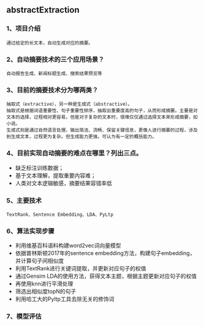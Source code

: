 ## abstractExtraction

### 1、项目介绍
    通过给定的长文本，自动生成对应的摘要。

### 2、自动摘要技术的三个应用场景？
    自动报告生成、新闻标题生成、搜索结果预览等

### 3、目前的摘要技术分为哪两类？
    抽取式（extractive），另一种是生成式（abstractive）。
    抽取式是根据词语重要性、句子重要性排序，抽取出重要度高的句子，从而形成摘要。主要是对文本的选择，过程相对更容易，但是对于复杂的文本时，很难仅仅通过选择文本来形成摘要，如小说。
    生成式则是通过自然语言处理，输出简洁、流畅、保留关键信息，更像人进行摘要的过程，涉及到生成文本，过程更为复杂。但生成能力更强，可认为有一定的概括能力。

### 4、目前实现自动摘要的难点在哪里？列出三点。
- 缺乏标注训练数据；
- 基于文本理解，提取重要内容难；
- 人类对文本逻辑敏感，摘要结果容错率低

### 5、主要技术
    TextRank、Sentence Embedding、LDA、PyLtp

### 6、算法实现步骤
- 利用维基百科语料构建word2vec词向量模型
- 依据普林斯顿2017年的sentence embedding方法，构建句子embedding，并计算句子间相似度
- 利用TextRank进行关键词提取，并更新对应句子的权值
- 通过Gensim LDA的使用方法，获得文本主题，根据主题更新对应句子的权值
- 再使用knn进行平滑处理
- 筛选出相似度topN的句子
- 利用哈工大的Pyltp工具去除无关的修饰词

### 7、模型评估




